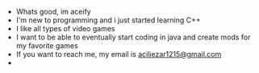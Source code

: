 - Whats good, im aceify
- I'm new to programming and i just started learning C++
- I like all types of video games
- I want to be able to eventually start coding in java and create mods for my favorite games
- If you want to reach me, my email is aciliezar1215@gmail.com
- 
